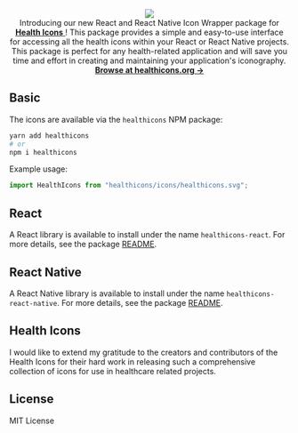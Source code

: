 <div align="center">
    <image src="assets/og_image.png">
</div>

<div align="center">
  Introducing our new React and React Native Icon Wrapper package for <a href="https://healthicons.org"><strong>Health Icons</strong> </a>! This package provides a simple and easy-to-use interface for accessing all the health icons within your React or React Native projects. This package is perfect for any health-related application and will save you time and effort in creating and maintaining your application's iconography.
</div>

<div align="center">
  <a href="https://healthicons.org"><strong>Browse at healthicons.org &rarr;</strong></a>
</div>

## Basic

The icons are available via the `healthicons` NPM package:

```bash
yarn add healthicons
# or
npm i healthicons
```

Example usage:

```js
import HealthIcons from "healthicons/icons/healthicons.svg";
```

## React

A React library is available to install under the name `healthicons-react`. For more details, see the package [README](./packages/healthicons-react).

## React Native

A React Native library is available to install under the name `healthicons-react-native`. For more details, see the package [README](./packages/healthicons-react-native).

<!-- ## CSS

Import the CSS File:

<link rel="stylesheet" href="https://cdn.jsdelivr.net/gh/healthicons/healthicons@main/css/healthicons.css">

Here is an example in HTML:

<i class="healthicons-filled-blood-bag"></i>

The class must always be "healthicons-" following by the icon type(filled, outline, negative). You can find the names of the icons [here](https://healthicons.org/).

The icons are display: inline-block and default to the current font size. You can control this
by adjusting the ::before styles of the element (which is where the icons are added as a mask). -->

## Health Icons

I would like to extend my gratitude to the creators and contributors of the Health Icons for their hard work in releasing such a comprehensive collection of icons for use in healthcare related projects.

## License

MIT License
